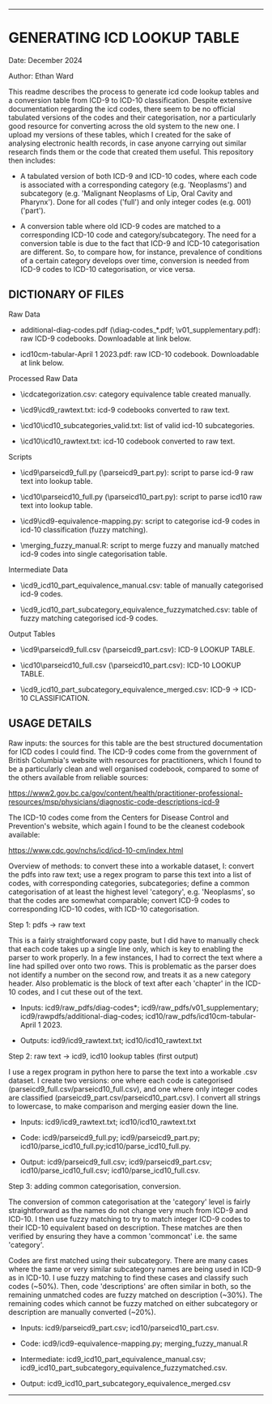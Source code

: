 **************************************************************************************************
  
# GENERATING ICD LOOKUP TABLE

Date: December 2024

Author: Ethan Ward

This readme describes the process to generate icd code lookup tables and a conversion table
from ICD-9 to ICD-10 classification. Despite extensive documentation regarding the icd codes, there seem to be no official
tabulated versions of the codes and their categorisation, nor a particularly good resource for converting
across the old system to the new one. I upload my versions of these tables, which I created for the sake of analysing
electronic health records, in case anyone carrying out similar research finds them or the code that created them useful.
This repository then includes:

- A tabulated version of both ICD-9 and ICD-10 codes, where each code is associated
	with a corresponding category (e.g. 'Neoplasms') and subcategory (e.g. 'Malignant
	Neoplasms of Lip, Oral Cavity and Pharynx'). Done for all codes ('full') and only
	integer codes (e.g. 001) ('part').

- A conversion table where old ICD-9 codes are matched to a
	corresponding ICD-10 code and category/subcategory. The need for a conversion
	table is due to the fact that ICD-9 and ICD-10 categorisation are different.
	So, to compare how, for instance, prevalence of conditions of a certain category develops
	over time, conversion is needed from ICD-9 codes to ICD-10 categorisation, or vice versa.



## DICTIONARY OF FILES

Raw Data

- additional-diag-codes.pdf (\diag-codes_*.pdf; \v01_supplementary.pdf): 	
	  raw ICD-9 codebooks. Downloadable at link below.
  
- icd10cm-tabular-April 1 2023.pdf: raw ICD-10 codebook. Downloadable at link below.

Processed Raw Data

- \icdcategorization.csv: category equivalence table created manually. 

- \icd9\icd9_rawtext.txt: icd-9 codebooks converted to raw text.

- \icd10\icd10_subcategories_valid.txt: list of valid icd-10 subcategories.

- \icd10\icd10_rawtext.txt: icd-10 codebook converted to raw text.

Scripts
	
- \icd9\parseicd9_full.py (\parseicd9_part.py): script to parse icd-9 raw text into lookup table.

- \icd10\parseicd10_full.py (\parseicd10_part.py): script to parse icd10 raw text into lookup table. 

- \icd9\icd9-equivalence-mapping.py: script to categorise icd-9 codes in icd-10 classification (fuzzy matching).

- \merging_fuzzy_manual.R: script to merge fuzzy and manually matched icd-9 codes into single categorisation table.

Intermediate Data

- \icd9_icd10_part_equivalence_manual.csv: table of manually categorised icd-9 codes.

- \icd9_icd10_part_subcategory_equivalence_fuzzymatched.csv: table of fuzzy matching categorised icd-9 codes.
	
Output Tables

- \icd9\parseicd9_full.csv (\parseicd9_part.csv): ICD-9 LOOKUP TABLE.

- \icd10\parseicd10_full.csv (\parseicd10_part.csv): ICD-10 LOOKUP TABLE.

- \icd9_icd10_part_subcategory_equivalence_merged.csv: ICD-9 -> ICD-10 CLASSIFICATION.


## USAGE DETAILS

Raw inputs: the sources for this table are the best structured documentation for ICD codes I
could find. The ICD-9 codes come from the government of British Columbia's website with
resources for practitioners, which I found to be a particularly clean and well organised
codebook, compared to some of the others available from reliable sources:

https://www2.gov.bc.ca/gov/content/health/practitioner-professional-resources/msp/physicians/diagnostic-code-descriptions-icd-9 

The ICD-10 codes come from the Centers for Disease Control and Prevention's website, which
again I found to be the cleanest codebook available: 

https://www.cdc.gov/nchs/icd/icd-10-cm/index.html

Overview of methods: to convert these into a workable dataset, I: convert the pdfs into raw text; 
use a regex program to parse this text into a list of codes, with corresponding categories,
subcategories; define a common categorisation of at least the highest level 'category',
e.g. 'Neoplasms', so that the codes are somewhat comparable; convert ICD-9 codes to corresponding
ICD-10 codes, with ICD-10 categorisation. 

Step 1: pdfs -> raw text

This is a fairly straightforward copy paste, but I did have to manually check that each 
	code takes up a single line only, which is key to enabling the parser to work properly. 
	In a few instances, I had to correct the text where a line had spilled over onto two rows.
	This is problematic as the parser does not identify a number on  the second row, and treats
	it as a new category header. Also problematic is the block of text after each 'chapter' in
	the ICD-10 codes, and I cut these out of the text. 

- Inputs: icd9/raw_pdfs/diag-codes*; icd9/raw_pdfs/v01_supplementary; icd9/rawpdfs/additional-diag-codes; icd10/raw_pdfs/icd10cm-tabular-April 1 2023.

- Outputs: icd9/icd9_rawtext.txt; icd10/icd10_rawtext.txt

Step 2: raw text -> icd9, icd10 lookup tables (first output)

I use a regex program in python here to parse the text into a workable .csv dataset. 
	I create two versions: one where each code is categorised 
	(parseicd9_full.csv/parseicd10_full.csv), and one where only integer codes are classified
	(parseicd9_part.csv/parseicd10_part.csv). I convert all strings to lowercase, to make
	comparison and merging easier down the line. 

- Inputs: icd9/icd9_rawtext.txt; icd10/icd10_rawtext.txt

- Code: icd9/parseicd9_full.py; icd9/parseicd9_part.py; icd10/parse_icd10_full.py;icd10/parse_icd10_full.py.

- Output: icd9/parseicd9_full.csv; icd9/parseicd9_part.csv; icd10/parse_icd10_full.csv; icd10/parse_icd10_full.csv.

Step 3: adding common categorisation, conversion.

The conversion of common categorisation at the 'category' level is fairly 
	straightforward as the names do not change very much from ICD-9 and ICD-10. I then
	use fuzzy matching to try to match integer ICD-9 codes to their ICD-10 equivalent
	based on description. These matches are then verified by ensuring they have a common
	'commoncat' i.e. the same 'category'. 

Codes are first matched using their subcategory.
	There are many cases where the same or very similar subcategory names are being used
	in ICD-9 as in ICD-10. I use fuzzy matching to find these cases and classify such codes
	(~50%). Then, code 'descriptions' are often similar in both, so the remaining unmatched codes
	are fuzzy matched on description (~30%). The remaining codes which cannot be fuzzy matched on either subcategory or description
	are manually converted (~20%). 

- Inputs: icd9/parseicd9_part.csv; icd10/parseicd10_part.csv.

- Code: icd9/icd9-equivalence-mapping.py; merging_fuzzy_manual.R

- Intermediate: icd9_icd10_part_equivalence_manual.csv; icd9_icd10_part_subcategory_equivalence_fuzzymatched.csv.

- Output: icd9_icd10_part_subcategory_equivalence_merged.csv


**************************************************************************************************
